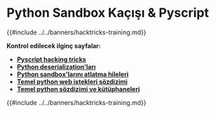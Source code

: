 # Python Sandbox Kaçışı & Pyscript

{{#include ../../banners/hacktricks-training.md}}

**Kontrol edilecek ilginç sayfalar:**

- [**Pyscript hacking tricks**](pyscript.md)
- [**Python deserialization'ları**](../../pentesting-web/deserialization/README.md)
- [**Python sandbox'larını atlatma hileleri**](bypass-python-sandboxes/README.md)
- [**Temel python web istekleri sözdizimi**](web-requests.md)
- [**Temel python sözdizimi ve kütüphaneleri**](basic-python.md)

{{#include ../../banners/hacktricks-training.md}}
